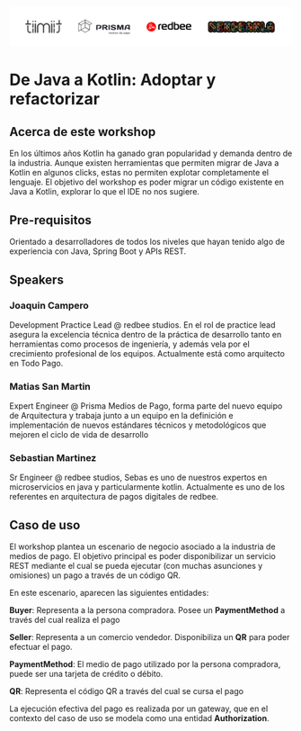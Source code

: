 ![](images/header_transparent.png)

# De Java a Kotlin: Adoptar y refactorizar

## Acerca de este workshop

En los últimos años Kotlin ha ganado gran popularidad y demanda dentro de la industria. Aunque existen herramientas que permiten migrar de Java a Kotlin en algunos clicks, estas no permiten explotar completamente el lenguaje. El objetivo del workshop es poder migrar un código existente en Java a Kotlin, explorar lo que el IDE no nos sugiere. 

## Pre-requisitos

Orientado a desarrolladores de todos los niveles que hayan tenido algo de experiencia con Java, Spring Boot y APIs REST.

## Speakers

### Joaquin Campero

Development Practice Lead @ redbee studios. En el rol de practice lead asegura la excelencia técnica dentro de la práctica de desarrollo tanto en herramientas como procesos de ingeniería, y además vela por el crecimiento profesional de los equipos. Actualmente está como arquitecto en Todo Pago.

### Matias San Martin

Expert Engineer @ Prisma Medios de Pago, forma parte del nuevo equipo de Arquitectura y trabaja junto a un equipo en la definición e implementación de nuevos estándares técnicos y metodológicos que mejoren el ciclo de vida de desarrollo

### Sebastian Martinez

Sr Engineer @ redbee studios, Sebas es uno de nuestros expertos en microservicios en java y particularmente kotlin. Actualmente es uno de los referentes en arquitectura de pagos digitales de redbee.

## Caso de uso

El workshop plantea un escenario de negocio asociado a la industria de medios de pago. El objetivo principal es poder disponibilizar un servicio REST mediante el cual se pueda ejecutar (con muchas asunciones y omisiones) un pago a través de un código QR.

En este escenario, aparecen las siguientes entidades:

**Buyer**: Representa a la persona compradora. Posee un **PaymentMethod** a través del cual realiza el pago

**Seller**: Representa a un comercio vendedor. Disponibiliza un **QR** para poder efectuar el pago.

**PaymentMethod**: El medio de pago utilizado por la persona compradora, puede ser una tarjeta de crédito o débito.

**QR**: Representa el código QR a través del cual se cursa el pago

La ejecución efectiva del pago es realizada por un gateway, que en el contexto del caso de uso se modela como una entidad **Authorization**.